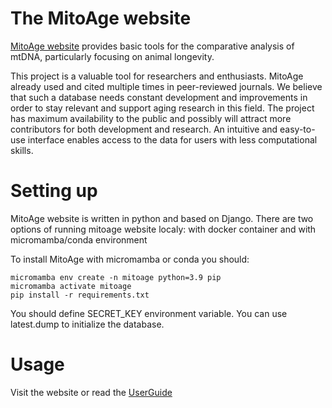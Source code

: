 The MitoAge website
===================

[MitoAge website](http://www.mitoage.info) provides basic tools for the comparative analysis of mtDNA, particularly focusing on animal longevity.

This project is a valuable tool for researchers and enthusiasts. MitoAge already used and cited multiple times in peer-reviewed journals. We believe that such a database needs constant development and improvements in order to stay relevant and support aging research in this field. The project has maximum availability to the public and possibly will attract more contributors for both development and research. An intuitive and easy-to-use interface enables access to the data for users with less computational skills.

Setting up
==========

MitoAge website is written in python and based on Django.
There are two options of running mitoage website localy: with docker container and with micromamba/conda environment

To install MitoAge with micromamba or conda you should:
```
micromamba env create -n mitoage python=3.9 pip
micromamba activate mitoage
pip install -r requirements.txt 
```
You should define SECRET_KEY environment variable. 
You can use latest.dump to initialize the database.

Usage
=====

Visit the website or read the [UserGuide](https://mitoage.info/user_guide/)